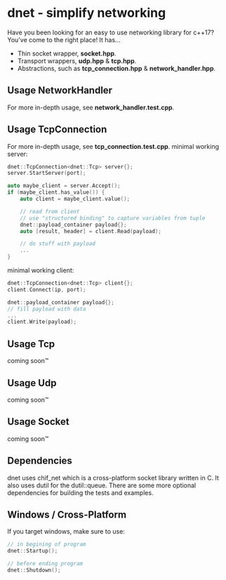 # dnet - simplify networking
Have you been looking for an easy to use networking library for c++17? You've come to the right place! It has...

* Thin socket wrapper, __socket.hpp__.
* Transport wrappers, __udp.hpp__ & __tcp.hpp__.
* Abstractions, such as __tcp_connection.hpp__ & __network_handler.hpp__.

## Usage NetworkHandler
For more in-depth usage, see __network_handler.test.cpp__.

## Usage TcpConnection
For more in-depth usage, see __tcp_connection.test.cpp__.
minimal working server:
```cpp
dnet::TcpConnection<dnet::Tcp> server{};
server.StartServer(port);

auto maybe_client = server.Accept();
if (maybe_client.has_value()) {
    auto client = maybe_client.value();

    // read from client
    // use "structured binding" to capture variables from tuple
    dnet::payload_container payload{};
    auto [result, header] = client.Read(payload);

    // do stuff with payload
    ...
}
```

minimal working client:
```cpp
dnet::TcpConnection<dnet::Tcp> client{};
client.Connect(ip, port);

dnet::payload_container payload{};
// fill payload with data
...
client.Write(payload);
```

## Usage Tcp
coming soon™

## Usage Udp
coming soon™

## Usage Socket
coming soon™

## Dependencies
dnet uses chif_net which is a cross-platform socket library written in C.
It also uses dutil for the dutil::queue. There are some more optional
dependencies for building the tests and examples.

## Windows / Cross-Platform
If you target windows, make sure to use:
```cpp
// in begining of program
dnet::Startup();

// before ending program
dnet::Shutdown();
```
